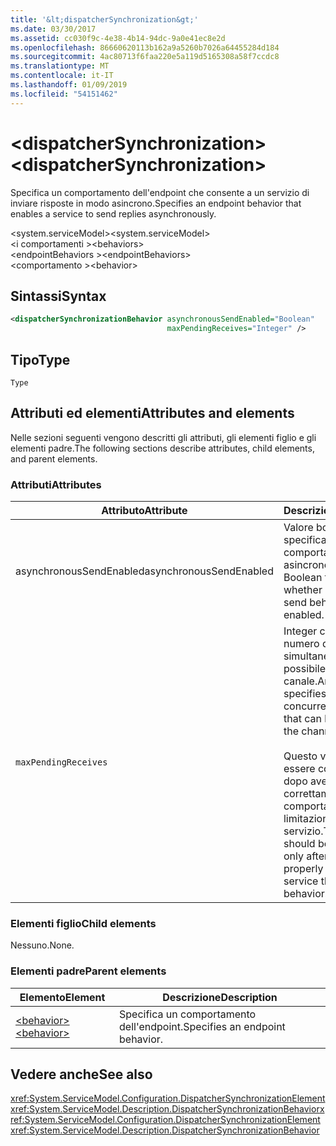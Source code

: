 ```yaml
---
title: '&lt;dispatcherSynchronization&gt;'
ms.date: 03/30/2017
ms.assetid: cc030f9c-4e38-4b14-94dc-9a0e41ec8e2d
ms.openlocfilehash: 86660620113b162a9a5260b7026a64455284d184
ms.sourcegitcommit: 4ac80713f6faa220e5a119d5165308a58f7ccdc8
ms.translationtype: MT
ms.contentlocale: it-IT
ms.lasthandoff: 01/09/2019
ms.locfileid: "54151462"
---
```

# <a name="ltdispatchersynchronizationgt"></a><span data-ttu-id="94a2a-102">&lt;dispatcherSynchronization&gt;</span><span class="sxs-lookup"><span data-stu-id="94a2a-102">&lt;dispatcherSynchronization&gt;</span></span>
  
<span data-ttu-id="94a2a-103">Specifica un comportamento dell'endpoint che consente a un servizio di inviare risposte in modo asincrono.</span><span class="sxs-lookup"><span data-stu-id="94a2a-103">Specifies an endpoint behavior that enables a service to send replies asynchronously.</span></span>  
  
<span data-ttu-id="94a2a-104">\<system.serviceModel></span><span class="sxs-lookup"><span data-stu-id="94a2a-104">\<system.serviceModel></span></span>  
<span data-ttu-id="94a2a-105">\<i comportamenti ></span><span class="sxs-lookup"><span data-stu-id="94a2a-105">\<behaviors></span></span>  
<span data-ttu-id="94a2a-106">\<endpointBehaviors ></span><span class="sxs-lookup"><span data-stu-id="94a2a-106">\<endpointBehaviors></span></span>  
<span data-ttu-id="94a2a-107">\<comportamento ></span><span class="sxs-lookup"><span data-stu-id="94a2a-107">\<behavior></span></span>  
  
## <a name="syntax"></a><span data-ttu-id="94a2a-108">Sintassi</span><span class="sxs-lookup"><span data-stu-id="94a2a-108">Syntax</span></span>  
  
```xml  
<dispatcherSynchronizationBehavior asynchronousSendEnabled="Boolean"
                                   maxPendingReceives="Integer" />
```  
  
## <a name="type"></a><span data-ttu-id="94a2a-109">Tipo</span><span class="sxs-lookup"><span data-stu-id="94a2a-109">Type</span></span>  
  
`Type`  
  
## <a name="attributes-and-elements"></a><span data-ttu-id="94a2a-110">Attributi ed elementi</span><span class="sxs-lookup"><span data-stu-id="94a2a-110">Attributes and elements</span></span>  
  
<span data-ttu-id="94a2a-111">Nelle sezioni seguenti vengono descritti gli attributi, gli elementi figlio e gli elementi padre.</span><span class="sxs-lookup"><span data-stu-id="94a2a-111">The following sections describe attributes, child elements, and parent elements.</span></span>  
  
### <a name="attributes"></a><span data-ttu-id="94a2a-112">Attributi</span><span class="sxs-lookup"><span data-stu-id="94a2a-112">Attributes</span></span>

| <span data-ttu-id="94a2a-113">Attributo</span><span class="sxs-lookup"><span data-stu-id="94a2a-113">Attribute</span></span>               | <span data-ttu-id="94a2a-114">Descrizione</span><span class="sxs-lookup"><span data-stu-id="94a2a-114">Description</span></span>       |
| ----------------------- | ----------------- |
| <span data-ttu-id="94a2a-115">asynchronousSendEnabled</span><span class="sxs-lookup"><span data-stu-id="94a2a-115">asynchronousSendEnabled</span></span> | <span data-ttu-id="94a2a-116">Valore booleano che specifica se il comportamento di invio asincrono è abilitato.</span><span class="sxs-lookup"><span data-stu-id="94a2a-116">A Boolean that specifies whether asynchronous send behavior is enabled.</span></span> |
| `maxPendingReceives`    | <span data-ttu-id="94a2a-117">Integer che specifica il numero di ricezioni simultanee che è possibile inviare sul canale.</span><span class="sxs-lookup"><span data-stu-id="94a2a-117">An integer that specifies the number of concurrent receives that can be issued on the channel.</span></span><br /><br /> <span data-ttu-id="94a2a-118">Questo valore deve essere configurato solo dopo aver configurato correttamente il comportamento di limitazione del servizio.</span><span class="sxs-lookup"><span data-stu-id="94a2a-118">This value should be configured only after you have properly configured service throttling behavior.</span></span> |

### <a name="child-elements"></a><span data-ttu-id="94a2a-119">Elementi figlio</span><span class="sxs-lookup"><span data-stu-id="94a2a-119">Child elements</span></span>

<span data-ttu-id="94a2a-120">Nessuno.</span><span class="sxs-lookup"><span data-stu-id="94a2a-120">None.</span></span>

### <a name="parent-elements"></a><span data-ttu-id="94a2a-121">Elementi padre</span><span class="sxs-lookup"><span data-stu-id="94a2a-121">Parent elements</span></span>

| <span data-ttu-id="94a2a-122">Elemento</span><span class="sxs-lookup"><span data-stu-id="94a2a-122">Element</span></span> | <span data-ttu-id="94a2a-123">Descrizione</span><span class="sxs-lookup"><span data-stu-id="94a2a-123">Description</span></span> |  
| ------- | ----------- |  
| [<span data-ttu-id="94a2a-124">\<behavior></span><span class="sxs-lookup"><span data-stu-id="94a2a-124">\<behavior></span></span>](../../../../../docs/framework/configure-apps/file-schema/wcf/behavior-of-endpointbehaviors.md)|<span data-ttu-id="94a2a-125">Specifica un comportamento dell'endpoint.</span><span class="sxs-lookup"><span data-stu-id="94a2a-125">Specifies an endpoint behavior.</span></span> |

## <a name="see-also"></a><span data-ttu-id="94a2a-126">Vedere anche</span><span class="sxs-lookup"><span data-stu-id="94a2a-126">See also</span></span>

 <span data-ttu-id="94a2a-127"><xref:System.ServiceModel.Configuration.DispatcherSynchronizationElement> <xref:System.ServiceModel.Description.DispatcherSynchronizationBehavior></span><span class="sxs-lookup"><span data-stu-id="94a2a-127"><xref:System.ServiceModel.Configuration.DispatcherSynchronizationElement> <xref:System.ServiceModel.Description.DispatcherSynchronizationBehavior></span></span>
